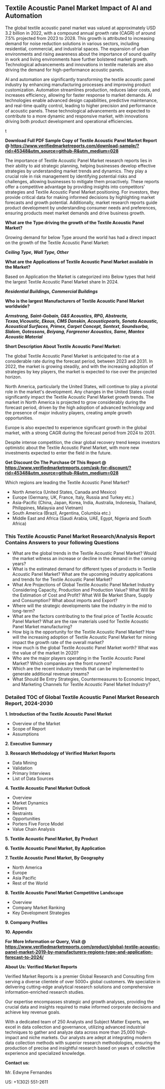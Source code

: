 <h2>Textile Acoustic Panel Market Impact of AI and Automation</h2><p>The global textile acoustic panel market was valued at approximately USD 3.2 billion in 2022, with a compound annual growth rate (CAGR) of around 7.5% projected from 2023 to 2028. This growth is attributed to increasing demand for noise reduction solutions in various sectors, including residential, commercial, and industrial spaces. The expansion of urban environments and rising awareness about the importance of sound quality in work and living environments have further bolstered market growth. Technological advancements and innovations in textile materials are also driving the demand for high-performance acoustic panels.</p><p>AI and automation are significantly transforming the textile acoustic panel industry by enhancing manufacturing processes and improving product customization. Automation streamlines production, reduces labor costs, and increases efficiency, allowing for faster response to market demands. AI technologies enable advanced design capabilities, predictive maintenance, and real-time quality control, leading to higher precision and performance of acoustic panels. These technological advancements are expected to contribute to a more dynamic and responsive market, with innovations driving both product development and operational efficiencies.</p>t</p><p id="" class=""><strong>Download Full PDF Sample Copy of Textile Acoustic Panel Market Report @ <a href="https://www.verifiedmarketreports.com/download-sample/?rid=45348&utm_source=github-R&utm_medium=028" target="_blank">https://www.verifiedmarketreports.com/download-sample/?rid=45348&utm_source=github-R&utm_medium=028</a></strong></p><p>The importance of&nbsp;Textile Acoustic Panel Market research reports lies in their ability to aid strategic planning, helping businesses develop effective strategies by understanding market trends and dynamics. They play a crucial role in risk management by identifying potential risks and challenges, allowing businesses to mitigate them proactively. These reports offer a competitive advantage by providing insights into competitors' strategies and Textile Acoustic Panel Market positioning. For investors, they provide critical data for making informed decisions by highlighting market forecasts and growth potential. Additionally, market research reports guide product development by understanding consumer needs and preferences, ensuring products meet market demands and drive business growth.</p><p><strong>What are the&nbsp;Type driving the growth of the Textile Acoustic Panel Market?</strong></p><p id="" class="">Growing demand for below Type around the world has had a direct impact on the growth of the Textile Acoustic Panel Market:</p><em><strong>Ceiling Type, Wall Type, Other</strong></em></p><strong>What are the&nbsp;Applications&nbsp;of Textile Acoustic Panel Market available in the Market?</strong></p><p id="" class="">Based on Application the Market is categorized into Below types that held the largest Textile Acoustic Panel Market share In 2024.</p><em><strong>Residential Buildings, Commercial Buildings</strong></em></p><strong>Who is the largest Manufacturers of Textile Acoustic Panel Market worldwide?</strong></p><p><em><strong>Armstrong, Saint-Gobain, G&S Acoustics, RPG, Abstracta, Texaa,Vicoustic, Ekous, CMS Danskin, Acousticpearls, Sonata Acoustic, Acoustical Surfaces, Primex, Carpet Concept, Sontext, Soundsorba, Slalom, Gotessons, Beiyang, Forgreener Acoustics, Same, Mantex Acoustic Material</strong></em></p><p id="" class=""><strong>Short Description About Textile Acoustic Panel Market:</strong></p><p>The global Textile Acoustic Panel Market is anticipated to rise at a considerable rate during the forecast period, between 2023 and 2031. In 2022, the market is growing steadily, and with the increasing adoption of strategies by key players, the market is expected to rise over the projected horizon.</p><p>North America, particularly the United States, will continue to play a pivotal role in the market's development. Any changes in the United States could significantly impact the Textile Acoustic Panel Market growth trends. The market in North America is projected to grow considerably during the forecast period, driven by the high adoption of advanced technology and the presence of major industry players, creating ample growth opportunities.</p><p>Europe is also expected to experience significant growth in the global market, with a strong CAGR during the forecast period from 2024 to 2031.</p><p>Despite intense competition, the clear global recovery trend keeps investors optimistic about the Textile Acoustic Panel Market, with more new investments expected to enter the field in the future.</p><p id="" class=""><strong>Get Discount On The Purchase Of This Report @ <a href="https://www.verifiedmarketreports.com/ask-for-discount/?rid=45348&utm_source=github-R&utm_medium=028" target="_blank">https://www.verifiedmarketreports.com/ask-for-discount/?rid=45348&utm_source=github-R&utm_medium=028</a></strong></p>Which regions are leading the Textile Acoustic Panel Market?</p><ul><li>North America (United States, Canada and Mexico)</li><li>Europe (Germany, UK, France, Italy, Russia and Turkey etc.)</li><li>Asia-Pacific (China, Japan, Korea, India, Australia, Indonesia, Thailand, Philippines, Malaysia and Vietnam)</li><li>South America (Brazil, Argentina, Columbia etc.)</li><li>Middle East and Africa (Saudi Arabia, UAE, Egypt, Nigeria and South Africa)</li></ul><h3 id="" class="">This Textile Acoustic Panel Market Research/Analysis Report Contains Answers to your following Questions</h3><ul><li>What are the global trends in the Textile Acoustic Panel Market? Would the market witness an increase or decline in the demand in the coming years?</li><li>What is the estimated demand for different types of products in Textile Acoustic Panel Market? What are the upcoming industry applications and trends for the Textile Acoustic Panel Market?</li><li>What Are Projections of Global Textile Acoustic Panel Market Industry Considering Capacity, Production and Production Value? What Will Be the Estimation of Cost and Profit? What Will Be Market Share, Supply and Consumption? What about imports and Export?</li><li>Where will the strategic developments take the industry in the mid to long-term?</li><li>What are the factors contributing to the final price of Textile Acoustic Panel Market? What are the raw materials used for Textile Acoustic Panel Market manufacturing?</li><li>How big is the opportunity for the Textile Acoustic Panel Market? How will the increasing adoption of Textile Acoustic Panel Market for mining impact the growth rate of the overall market?</li><li>How much is the global Textile Acoustic Panel Market worth? What was the value of the market In 2020?</li><li>Who are the major players operating in the Textile Acoustic Panel Market? Which companies are the front runners?</li><li>Which are the recent industry trends that can be implemented to generate additional revenue streams?</li><li>What Should Be Entry Strategies, Countermeasures to Economic Impact, and Marketing Channels for Textile Acoustic Panel Market Industry?</li></ul><h3 id="" class="">Detailed TOC of Global Textile Acoustic Panel Market Research Report, 2024-2030</h3><p id="" class=""><strong>1. Introduction of the Textile Acoustic Panel Market</strong></p><ul><li>Overview of the Market</li><li>Scope of Report</li><li>Assumptions</li></ul><p id="" class=""><strong>2. Executive Summary</strong></p><p id="" class=""><strong>3. Research Methodology of Verified Market Reports</strong></p><ul><li>Data Mining</li><li>Validation</li><li>Primary Interviews</li><li>List of Data Sources</li></ul><p id="" class=""><strong>4. Textile Acoustic Panel Market Outlook</strong></p><ul><li>Overview</li><li>Market Dynamics</li><li>Drivers</li><li>Restraints</li><li>Opportunities</li><li>Porters Five Force Model</li><li>Value Chain Analysis</li></ul><p id="" class=""><strong>5. Textile Acoustic Panel Market, By Product</strong></p><p id="" class=""><strong>6. Textile Acoustic Panel Market, By Application</strong></p><p id="" class=""><strong>7. Textile Acoustic Panel Market, By Geography</strong></p><ul><li>North America</li><li>Europe</li><li>Asia Pacific</li><li>Rest of the World</li></ul><p id="" class=""><strong>8. Textile Acoustic Panel Market Competitive Landscape</strong></p><ul><li>Overview</li><li>Company Market Ranking</li><li>Key Development Strategies</li></ul><p id="" class=""><strong>9. Company Profiles</strong></p><p id="" class=""><strong>10. Appendix</strong></p><p id="" class=""><strong>For More Information or Query, Visit @ <a href="https://www.verifiedmarketreports.com/product/global-textile-acoustic-panel-market-2019-by-manufacturers-regions-type-and-application-forecast-to-2024/" target="_blank">https://www.verifiedmarketreports.com/product/global-textile-acoustic-panel-market-2019-by-manufacturers-regions-type-and-application-forecast-to-2024/</a></strong></p><p id="" class=""><strong>About Us: Verified Market Reports</strong></p><p id="" class="">Verified Market Reports is a premier Global Research and Consulting firm serving a diverse clientele of over 5000+ global customers. We specialize in delivering cutting-edge analytical research solutions and comprehensive information-enriched research studies.</p><p id="" class="">Our expertise encompasses strategic and growth analyses, providing the crucial data and insights required to make informed corporate decisions and achieve key revenue goals.</p><p id="" class="">With a dedicated team of 250 Analysts and Subject Matter Experts, we excel in data collection and governance, utilizing advanced industrial techniques to gather and analyze data across more than 25,000 high-impact and niche markets. Our analysts are adept at integrating modern data collection methods with superior research methodologies, ensuring the production of precise and insightful research based on years of collective experience and specialized knowledge.</p><p id="" class=""><strong>Contact us:</strong></p><p id="" class="">Mr. Edwyne Fernandes</p><p id="" class="">US: +1(302) 551-2611</p>